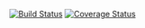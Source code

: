 [![Build Status](https://app.travis-ci.com/phytter/clean-react.svg?branch=master)](
  https://app.travis-ci.com/phytter/clean-react
)
[![Coverage Status](https://coveralls.io/repos/github/phytter/clean-react/badge.svg?branch=master)](https://coveralls.io/github/phytter/clean-react?branch=master)